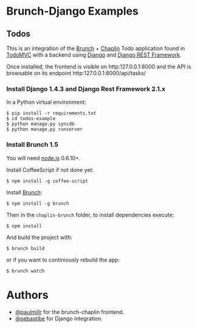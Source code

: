# Brunch-Django Examples

## Todos

This is an integration of the [Brunch] + [Chaplin] Todo application found in [TodoMVC] with a backend using [Django] and [Django REST Framework].

Once installed, the frontend is visible on http:127.0.0.1:8000 and the API is browsable on its endpoint http:127.0.0.1:8000/api/tasks/

### Install Django 1.4.3 and Django Rest Framework 2.1.x

In a Python virtual environment:

    $ pip install -r requirements.txt
    $ cd todos-example
    $ python manage.py syncdb
    $ python manage.py runserver

### Install Brunch 1.5

You will need [node.js](http://nodejs.org/) 0.6.10+.

Install CoffeeScript if not done yet:

    $ npm install -g coffee-script

Install [Brunch]:

    $ npm install -g brunch

Then in the `chaplin-brunch` folder, to install dependencies execute:

    $ npm install
    
And build the project with:

    $ brunch build

or if you want to continiously rebuild the app:

    $ brunch watch

# Authors

 * [@paulmillr](http://paulmillr.com) for the brunch-chaplin frontend.
 * [@sebastibe](http://github.com/sebastibe) for Django integration.


[Django]: http://djangoproject.com
[Django REST Framework]: http://django-rest-framework.org/
[Brunch]: http://brunch.io/
[Chaplin]: https://github.com/chaplinjs/chaplin
[TodoMVC]: https://github.com/addyosmani/todomvc
